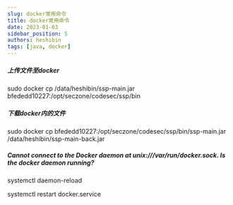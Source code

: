 ```yaml
---
slug: docker常用命令
title: docker常用命令
date: 2023-01-03
sidebar_position: 5
authors: heshibin
tags: [java, docker]
---
```


##### 上传文件至docker

sudo docker cp /data/heshibin/ssp-main.jar bfededd10227:/opt/seczone/codesec/ssp/bin

##### 下载docker内的文件

sudo docker cp bfededd10227:/opt/seczone/codesec/ssp/bin/ssp-main.jar /data/heshibin/ssp-main-back.jar

##### Cannot connect to the Docker daemon at unix:///var/run/docker.sock. Is the docker daemon running?

systemctl daemon-reload

systemctl restart docker.service
